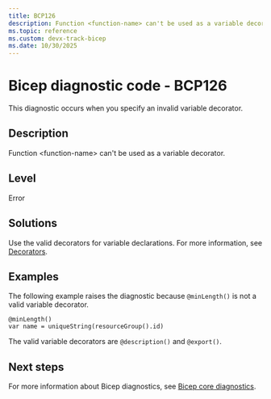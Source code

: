 ```yaml
---
title: BCP126
description: Function <function-name> can't be used as a variable decorator.
ms.topic: reference
ms.custom: devx-track-bicep
ms.date: 10/30/2025
---
```


# Bicep diagnostic code - BCP126

This diagnostic occurs when you specify an invalid variable decorator.

## Description

Function \<function-name> can't be used as a variable decorator.

## Level

Error

## Solutions

Use the valid decorators for variable declarations. For more information, see [Decorators](../variables.md#use-decorators).

## Examples

The following example raises the diagnostic because `@minLength()` is not a valid variable decorator.

```bicep
@minLength()
var name = uniqueString(resourceGroup().id)
```

The valid variable decorators are `@description()` and `@export()`.  

## Next steps

For more information about Bicep diagnostics, see [Bicep core diagnostics](../bicep-core-diagnostics.md).
